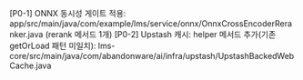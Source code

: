 [P0-1] ONNX 동시성 게이트 적용: app/src/main/java/com/example/lms/service/onnx/OnnxCrossEncoderReranker.java (rerank 메서드 1개)
[P0-2] Upstash 캐시: helper 메서드 추가(기존 getOrLoad 패턴 미일치): lms-core/src/main/java/com/abandonware/ai/infra/upstash/UpstashBackedWebCache.java
